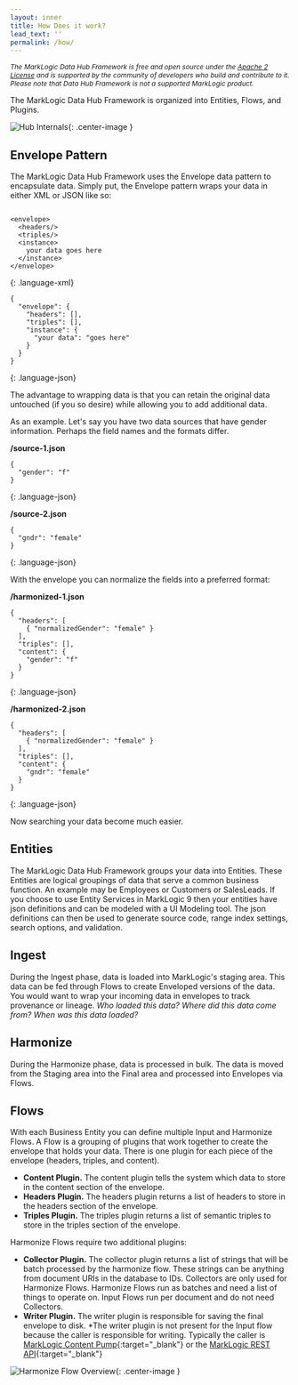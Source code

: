 ```yaml
---
layout: inner
title: How Does it work?
lead_text: ''
permalink: /how/
---
```


<p style="font-style: italic; font-size:12px;">The MarkLogic Data Hub Framework is free and open source under the <a href="https://github.com/marklogic-community/marklogic-data-hub/blob/1.0-master/LICENSE">Apache 2 License</a> and is supported by the community of developers who build and contribute to it. Please note that Data Hub Framework is not a supported MarkLogic product.</p>

The MarkLogic Data Hub Framework is organized into Entities, Flows, and Plugins.

![Hub Internals](//raw.githubusercontent.com/marklogic-community/marklogic-data-hub/design/images/hub-internals-gray.png){: .center-image }

## Envelope Pattern
The MarkLogic Data Hub Framework uses the Envelope data pattern to encapsulate data. Simply put, the Envelope pattern wraps your data in either XML or JSON like so:

<div class="row">
<div class="col-md-6" markdown="1">

~~~

<envelope>
  <headers/>
  <triples/>
  <instance>
    your data goes here
  </instance>
</envelope>

~~~
{: .language-xml}

</div>
<div class="col-md-6" markdown="1">

~~~
{
  "envelope": {
    "headers": [],
    "triples": [],
    "instance": {
      "your data": "goes here"
    }
  }
}
~~~
{: .language-json}

</div>
</div>

The advantage to wrapping data is that you can retain the original data untouched (if you so desire) while allowing you to add additional data.

As an example. Let's say you have two data sources that have gender information. Perhaps the field names and the formats differ.

<div class="row">
<div class="col-md-6" markdown="1">

**/source-1.json**

~~~
{
  "gender": "f"
}
~~~
{: .language-json}

</div>

<div class="col-md-6" markdown="1">

**/source-2.json**

~~~
{
  "gndr": "female"
}
~~~
{: .language-json}

</div>
</div>

With the envelope you can normalize the fields into a preferred format:

<div class="row">
<div class="col-md-6" markdown="1">

**/harmonized-1.json**

~~~
{
  "headers": [
    { "normalizedGender": "female" }
  ],
  "triples": [],
  "content": {
    "gender": "f"
  }
}
~~~
{: .language-json}

</div>

<div class="col-md-6" markdown="1">

**/harmonized-2.json**

~~~
{
  "headers": [
    { "normalizedGender": "female" }
  ],
  "triples": [],
  "content": {
    "gndr": "female"
  }
}
~~~
{: .language-json}

</div>
</div>

Now searching your data become much easier.

## Entities
The MarkLogic Data Hub Framework groups your data into Entities. These Entities are logical groupings of data that serve a common business function. An example may be Employees or Customers or SalesLeads. If you choose to use Entity Services in MarkLogic 9 then your entities have json definitions and can be modeled with a UI Modeling tool. The json definitions can then be used to generate source code, range index settings, search options, and validation.

## Ingest
During the Ingest phase, data is loaded into MarkLogic's staging area. This data can be fed through Flows to create Enveloped versions of the data. You would want to wrap your incoming data in envelopes to track provenance or lineage. _Who loaded this data? Where did this data come from? When was this data loaded?_

## Harmonize
During the Harmonize phase, data is processed in bulk. The data is moved from the Staging area into the Final area and processed into Envelopes via Flows.

## Flows
With each Business Entity you can define multiple Input and Harmonize Flows. A Flow is a grouping of plugins that work together to create the envelope that holds your data. There is one plugin for each piece of the envelope (headers, triples, and content).

- **Content Plugin.** The content plugin tells the system which data to store in the content section of the envelope.
- **Headers Plugin.** The headers plugin returns a list of headers to store in the headers section of the envelope.
- **Triples Plugin.** The triples plugin returns a list of semantic triples to store in the triples section of the envelope.

Harmonize Flows require two additional plugins:

- **Collector Plugin.** The collector plugin returns a list of strings that will be batch processed by the harmonize flow. These strings can be anything from document URIs in the database to IDs. Collectors are only used for Harmonize Flows. Harmonize Flows run as batches and need a list of things to operate on. Input Flows run per document and do not need Collectors.
- **Writer Plugin.** The writer plugin is responsible for saving the final envelope to disk. \*The writer plugin is not present for the Input flow because the caller is responsible for writing. Typically the caller is [MarkLogic Content Pump](https://docs.marklogic.com/guide/mlcp){:target="_blank"} or the [MarkLogic REST API](https://docs.marklogic.com/REST/client){:target="_blank"}

![Harmonize Flow Overview]({{site.baseurl}}/images/2x/harmonize-flow-diagram.png){: .center-image }
